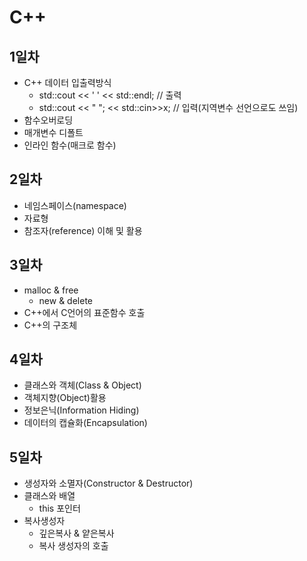 # C++
## 1일차
- C++ 데이터 입출력방식
  - std::cout << ' ' << std::endl; // 출력
  - std::cout << " ";   << std::cin>>x; // 입력(지역변수 선언으로도 쓰임)
 - 함수오버로딩
 - 매개변수 디폴트
 - 인라인 함수(매크로 함수)
## 2일차
- 네임스페이스(namespace)
- 자료형
- 참조자(reference) 이해 및 활용
## 3일차
- malloc & free
  - new & delete
- C++에서 C언어의 표준함수 호출
- C++의 구조체
## 4일차
- 클래스와 객체(Class & Object)
- 객체지향(Object)활용
- 정보은닉(Information Hiding)
- 데이터의 캡슐화(Encapsulation)
## 5일차
- 생성자와 소멸자(Constructor & Destructor)
- 클래스와 배열
  - this 포인터
- 복사생성자
  - 깊은복사 & 얕은복사
  - 복사 생성자의 호출
